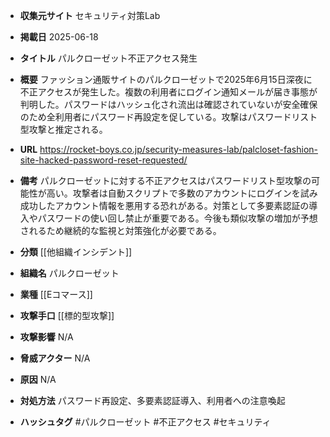 - **収集元サイト**
セキュリティ対策Lab

- **掲載日**
2025-06-18

- **タイトル**
パルクローゼット不正アクセス発生

- **概要**
ファッション通販サイトのパルクローゼットで2025年6月15日深夜に不正アクセスが発生した。複数の利用者にログイン通知メールが届き事態が判明した。パスワードはハッシュ化され流出は確認されていないが安全確保のため全利用者にパスワード再設定を促している。攻撃はパスワードリスト型攻撃と推定される。

- **URL**
https://rocket-boys.co.jp/security-measures-lab/palcloset-fashion-site-hacked-password-reset-requested/

- **備考**
パルクローゼットに対する不正アクセスはパスワードリスト型攻撃の可能性が高い。攻撃者は自動スクリプトで多数のアカウントにログインを試み成功したアカウント情報を悪用する恐れがある。対策として多要素認証の導入やパスワードの使い回し禁止が重要である。今後も類似攻撃の増加が予想されるため継続的な監視と対策強化が必要である。

- **分類**
[[他組織インシデント]]

- **組織名**
パルクローゼット

- **業種**
[[Eコマース]]

- **攻撃手口**
[[標的型攻撃]]

- **攻撃影響**
N/A

- **脅威アクター**
N/A

- **原因**
N/A

- **対処方法**
パスワード再設定、多要素認証導入、利用者への注意喚起

- **ハッシュタグ**
#パルクローゼット #不正アクセス #セキュリティ
